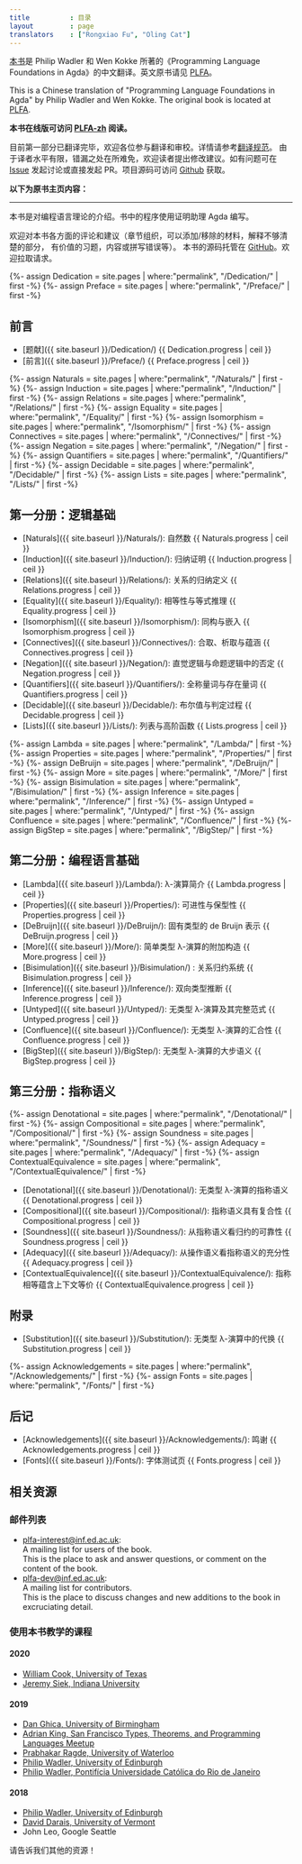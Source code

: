 ```yaml
---
title          : 目录
layout         : page
translators    : ["Rongxiao Fu", "Oling Cat"]
---
```


[本书][PLFA-zh]是 Philip Wadler 和 Wen Kokke 所著的《Programming Language Foundations in Agda》的中文翻译。英文原书请见 [PLFA]。

This is a Chinese translation of "Programming Language Foundations in Agda" by Philip Wadler and Wen Kokke. The original book is located at [PLFA].

**本书在线版可访问 [PLFA-zh] 阅读。**

目前第一部分已翻译完毕，欢迎各位参与翻译和审校。详情请参考[翻译规范][TransSpec]。
由于译者水平有限，错漏之处在所难免，欢迎读者提出修改建议。如有问题可在 [Issue]
发起讨论或直接发起 PR。项目源码可访问 [Github][Github-zh] 获取。

**以下为原书主页内容：**

---

<!---
This book is an introduction to programming language theory using the
proof assistant Agda.
--->

本书是对编程语言理论的介绍。书中的程序使用证明助理 Agda 编写。

<!---
Comments on all matters---organisation, material to add, material to
remove, parts that require better explanation, good exercises, errors,
and typos---are welcome.  The book repository is on [GitHub].
Pull requests are encouraged.
--->

欢迎对本书各方面的评论和建议（章节组织，可以添加/移除的材料，解释不够清楚的部分，
有价值的习题，内容或拼写错误等）。
本书的源码托管在 [GitHub]。欢迎拉取请求。

<!---
## Front matter

  - [Dedication]({{ site.baseurl }}/Dedication/)
  - [Preface]({{ site.baseurl }}/Preface/)
--->

{%- assign Dedication = site.pages | where:"permalink", "/Dedication/"  | first -%}
{%- assign Preface = site.pages | where:"permalink", "/Preface/"  | first -%}

## 前言

  - [题献]({{ site.baseurl }}/Dedication/) <span class="progress" >{{ Dedication.progress | ceil }}</span>
  - [前言]({{ site.baseurl }}/Preface/) <span class="progress" >{{ Preface.progress | ceil }}</span>

<!---
## Part 1: Logical Foundations

  - [Naturals]({{ site.baseurl }}/Naturals/): Natural numbers
  - [Induction]({{ site.baseurl }}/Induction/): Proof by induction
  - [Relations]({{ site.baseurl }}/Relations/): Inductive definition of relations
  - [Equality]({{ site.baseurl }}/Equality/): Equality and equational reasoning
  - [Isomorphism]({{ site.baseurl }}/Isomorphism/): Isomorphism and embedding
  - [Connectives]({{ site.baseurl }}/Connectives/): Conjunction, disjunction, and implication
  - [Negation]({{ site.baseurl }}/Negation/): Negation, with intuitionistic and classical logic
  - [Quantifiers]({{ site.baseurl }}/Quantifiers/): Universals and existentials
  - [Decidable]({{ site.baseurl }}/Decidable/): Booleans and decision procedures
  - [Lists]({{ site.baseurl }}/Lists/): Lists and higher-order functions
--->

{%- assign Naturals = site.pages | where:"permalink", "/Naturals/"  | first -%}
{%- assign Induction = site.pages | where:"permalink", "/Induction/"  | first -%}
{%- assign Relations = site.pages | where:"permalink", "/Relations/"  | first -%}
{%- assign Equality = site.pages | where:"permalink", "/Equality/"  | first -%}
{%- assign Isomorphism = site.pages | where:"permalink", "/Isomorphism/"  | first -%}
{%- assign Connectives = site.pages | where:"permalink", "/Connectives/"  | first -%}
{%- assign Negation = site.pages | where:"permalink", "/Negation/"  | first -%}
{%- assign Quantifiers = site.pages | where:"permalink", "/Quantifiers/"  | first -%}
{%- assign Decidable = site.pages | where:"permalink", "/Decidable/"  | first -%}
{%- assign Lists = site.pages | where:"permalink", "/Lists/"  | first -%}

## 第一分册：逻辑基础

  - [Naturals]({{ site.baseurl }}/Naturals/): 自然数 <span class="progress" >{{ Naturals.progress | ceil }}</span>
  - [Induction]({{ site.baseurl }}/Induction/): 归纳证明 <span class="progress" >{{ Induction.progress | ceil }}</span>
  - [Relations]({{ site.baseurl }}/Relations/): 关系的归纳定义 <span class="progress" >{{ Relations.progress | ceil }}</span>
  - [Equality]({{ site.baseurl }}/Equality/): 相等性与等式推理 <span class="progress" >{{ Equality.progress | ceil }}</span>
  - [Isomorphism]({{ site.baseurl }}/Isomorphism/): 同构与嵌入 <span class="progress" >{{ Isomorphism.progress | ceil }}</span>
  - [Connectives]({{ site.baseurl }}/Connectives/): 合取、析取与蕴涵 <span class="progress" >{{ Connectives.progress | ceil }}</span>
  - [Negation]({{ site.baseurl }}/Negation/): 直觉逻辑与命题逻辑中的否定 <span class="progress" >{{ Negation.progress | ceil }}</span>
  - [Quantifiers]({{ site.baseurl }}/Quantifiers/): 全称量词与存在量词 <span class="progress" >{{ Quantifiers.progress | ceil }}</span>
  - [Decidable]({{ site.baseurl }}/Decidable/): 布尔值与判定过程 <span class="progress" >{{ Decidable.progress | ceil }}</span>
  - [Lists]({{ site.baseurl }}/Lists/): 列表与高阶函数 <span class="progress" >{{ Lists.progress | ceil }}</span>

<!---
## Part 2: Programming Language Foundations

  - [Lambda]({{ site.baseurl }}/Lambda/): Introduction to Lambda Calculus
  - [Properties]({{ site.baseurl }}/Properties/): Progress and Preservation
  - [DeBruijn]({{ site.baseurl }}/DeBruijn/): Intrinsically-typed de Bruijn representation
  - [More]({{ site.baseurl }}/More/): Additional constructs of simply-typed lambda calculus
  - [Bisimulation]({{ site.baseurl }}/Bisimulation/): Relating reductions systems
  - [Inference]({{ site.baseurl }}/Inference/): Bidirectional type inference
  - [Untyped]({{ site.baseurl }}/Untyped/): Untyped lambda calculus with full normalisation
  - [Confluence]({{ site.baseurl }}/Confluence/): Confluence of untyped lambda calculus
  - [BigStep]({{ site.baseurl }}/BigStep/): Big-step semantics of untyped lambda calculus
--->

{%- assign Lambda = site.pages | where:"permalink", "/Lambda/"  | first -%}
{%- assign Properties = site.pages | where:"permalink", "/Properties/"  | first -%}
{%- assign DeBruijn = site.pages | where:"permalink", "/DeBruijn/"  | first -%}
{%- assign More = site.pages | where:"permalink", "/More/"  | first -%}
{%- assign Bisimulation = site.pages | where:"permalink", "/Bisimulation/"  | first -%}
{%- assign Inference = site.pages | where:"permalink", "/Inference/"  | first -%}
{%- assign Untyped = site.pages | where:"permalink", "/Untyped/"  | first -%}
{%- assign Confluence = site.pages | where:"permalink", "/Confluence/"  | first -%}
{%- assign BigStep = site.pages | where:"permalink", "/BigStep/"  | first -%}

## 第二分册：编程语言基础

  - [Lambda]({{ site.baseurl }}/Lambda/): λ-演算简介 <span class="progress" >{{ Lambda.progress | ceil }}</span>
  - [Properties]({{ site.baseurl }}/Properties/): 可进性与保型性 <span class="progress" >{{ Properties.progress | ceil }}</span>
  - [DeBruijn]({{ site.baseurl }}/DeBruijn/): 固有类型的 de Bruijn 表示 <span class="progress" >{{ DeBruijn.progress | ceil }}</span>
  - [More]({{ site.baseurl }}/More/): 简单类型 λ-演算的附加构造 <span class="progress" >{{ More.progress | ceil }}</span>
  - [Bisimulation]({{ site.baseurl }}/Bisimulation/) : 关系归约系统 <span class="progress" >{{ Bisimulation.progress | ceil }}</span>
  - [Inference]({{ site.baseurl }}/Inference/): 双向类型推断 <span class="progress" >{{ Inference.progress | ceil }}</span>
  - [Untyped]({{ site.baseurl }}/Untyped/): 无类型 λ-演算及其完整范式 <span class="progress" >{{ Untyped.progress | ceil }}</span>
  - [Confluence]({{ site.baseurl }}/Confluence/): 无类型 λ-演算的汇合性 <span class="progress" >{{ Confluence.progress | ceil }}</span>
  - [BigStep]({{ site.baseurl }}/BigStep/): 无类型 λ-演算的大步语义 <span class="progress" >{{ BigStep.progress | ceil }}</span>

<!--
## Part 3: Denotational Semantics

  - [Denotational]({{ site.baseurl }}/Denotational/): Denotational semantics of untyped lambda calculus
  - [Compositional]({{ site.baseurl }}/Compositional/): The denotational semantics is compositional
  - [Soundness]({{ site.baseurl }}/Soundness/): Soundness of reduction with respect to denotational semantics
  - [Adequacy]({{ site.baseurl }}/Adequacy/): Adequacy of denotational semantics with respect to operational semantics
  - [ContextualEquivalence]({{ site.baseurl }}/ContextualEquivalence/): Denotational equality implies contextual equivalence
-->

## 第三分册：指称语义

{%- assign Denotational = site.pages | where:"permalink", "/Denotational/"  | first -%}
{%- assign Compositional = site.pages | where:"permalink", "/Compositional/"  | first -%}
{%- assign Soundness = site.pages | where:"permalink", "/Soundness/"  | first -%}
{%- assign Adequacy = site.pages | where:"permalink", "/Adequacy/"  | first -%}
{%- assign ContextualEquivalence = site.pages | where:"permalink", "/ContextualEquivalence/"  | first -%}

  - [Denotational]({{ site.baseurl }}/Denotational/): 无类型 λ-演算的指称语义 <span class="progress" >{{ Denotational.progress | ceil }}</span>
  - [Compositional]({{ site.baseurl }}/Compositional/): 指称语义具有复合性 <span class="progress" >{{ Compositional.progress | ceil }}</span>
  - [Soundness]({{ site.baseurl }}/Soundness/): 从指称语义看归约的可靠性 <span class="progress" >{{ Soundness.progress | ceil }}</span>
  - [Adequacy]({{ site.baseurl }}/Adequacy/): 从操作语义看指称语义的充分性 <span class="progress" >{{ Adequacy.progress | ceil }}</span>
  - [ContextualEquivalence]({{ site.baseurl }}/ContextualEquivalence/): 指称相等蕴含上下文等价 <span class="progress" >{{ ContextualEquivalence.progress | ceil }}</span>

<!--
## Appendix

  - [Substitution]({{ site.baseurl }}/Substitution/): Substitution in untyped lambda calculus
-->

## 附录

  - [Substitution]({{ site.baseurl }}/Substitution/): 无类型 λ-演算中的代换 <span class="progress" >{{ Substitution.progress | ceil }}</span>

<!---
## Backmatter

  - [Acknowledgements]({{ site.baseurl }}/Acknowledgements/)
  - [Fonts]({{ site.baseurl }}/Fonts/): Test page for fonts
--->

{%- assign Acknowledgements = site.pages | where:"permalink", "/Acknowledgements/"  | first -%}
{%- assign Fonts = site.pages | where:"permalink", "/Fonts/"  | first -%}

## 后记

  - [Acknowledgements]({{ site.baseurl }}/Acknowledgements/): 鸣谢 <span class="progress" >{{ Acknowledgements.progress | ceil }}</span>
  - [Fonts]({{ site.baseurl }}/Fonts/): 字体测试页 <span class="progress" >{{ Fonts.progress | ceil }}</span>

## 相关资源

### 邮件列表

  * [plfa-interest@inf.ed.ac.uk](http://lists.inf.ed.ac.uk/mailman/listinfo/plfa-interest): <br />
    A mailing list for users of the book. <br />
    This is the place to ask and answer questions, or comment on the content of the book.
  * [plfa-dev@inf.ed.ac.uk](http://lists.inf.ed.ac.uk/mailman/listinfo/plfa-dev): <br />
    A mailing list for contributors. <br />
    This is the place to discuss changes and new additions to the book in excruciating detail.

### 使用本书教学的课程

#### 2020
  * [William Cook, University of Texas][UT-2020]
  * [Jeremy Siek, Indiana University][IU-2020]

#### 2019
  * [Dan Ghica, University of Birmingham][BHAM-2019]
  * [Adrian King, San Francisco Types, Theorems, and Programming Languages Meetup][SFPL-Meetup-2020]
  * [Prabhakar Ragde, University of Waterloo][UW-2019]
  * [Philip Wadler, University of Edinburgh][TSPL-2019]
  * [Philip Wadler, Pontifícia Universidade Católica do Rio de Janeiro][PUC-2019]

#### 2018
  * [Philip Wadler, University of Edinburgh][TSPL-2018]
  * [David Darais, University of Vermont][UVM-2018]
  * John Leo, Google Seattle

<!--
Please tell us of others!
-->

请告诉我们其他的资源！

[TSPL-2018]: https://plfa.github.io/19.08/TSPL/2018/
[PUC-2019]: https://plfa.github.io/20.07/PUC/2019/
[TSPL-2019]: https://plfa.github.io/20.07/TSPL/2019/
[GitHub]: https://github.com/plfa/plfa.github.io/
[UVM-2018]: https://web.archive.org/web/20190324115921/http://david.darais.com/courses/fa2018-cs295A/
[IU-2020]: https://jsiek.github.io/B522-PL-Foundations/
[SFPL-Meetup-2020]: http://meet.meetup.com/wf/click?upn=ZDzXt-2B-2BZmzYir6Bq5X7vEQ2iNYdgjN9-2FU9nWKp99AU8rZjrncUsSYODqOGn6kV-2BqW71oirCo-2Bk8O1q2FtDFhYZR-2B737CPhNWBjt58LuSRC-2BWTj61VZCHquysW8z7dVtQWxB5Sorl3chjZLDptP70L7aBZL14FTERnKJcRQdrMtc-3D_IqHN4t3hH47BvE1Cz0BakIxV4odHudhr6IVs-2Fzslmv-2FBuORsh-2FwQmOxMBdyMHsSBndQDQmt47hobqsLp-2Bm04Y9LwgV66MGyucsd0I9EgDEUB-2FjzdtSgRv-2Fxng8Pgsa3AZIEYILOhLpQ5ige5VFYTEHVN1pEqnujCHovmTxJkqAK9H-2BIL15-2FPxx97RfHcz7M30YNyqp6TOYfgTxyUHc6lufYKFA75Y7MV6MeDJMxw9-2FYUxR6CEjdoagQBmaGkBVzN
[UW-2019]: https://cs.uwaterloo.ca/~plragde/842/
[UT-2020]: https://www.cs.utexas.edu/~wcook/Courses/386L/Sp2020-GradPL.pdf
[BHAM-2019]: https://www.cs.bham.ac.uk/internal/modules/2019/06-26943/
[EUSA-2020]: https://www.eusa.ed.ac.uk/representation/campaigns/teachingawards2020/
[SBMF]: https://homepages.inf.ed.ac.uk/wadler/topics/agda.html#sbmf
[SCP]: https://homepages.inf.ed.ac.uk/wadler/topics/agda.html#scf
[NextJournal]: https://nextjournal.com/plfa/ToC

[PLFA]: https://plfa.github.io/
[PLFA-zh]: https://agda-zh.github.io/PLFA-zh/
[Issue]: https://github.com/Agda-zh/plfa-zh/issues
[TransSpec]: https://github.com/Agda-zh/PLFA-zh/issues/1
[Github-zh]: https://github.com/Agda-zh/PLFA-zh
